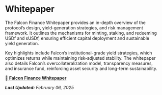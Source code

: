 # Whitepaper

The Falcon Finance Whitepaper provides an in-depth overview of the protocol’s design, yield-generation strategies, and risk management framework. It outlines the mechanisms for minting, staking, and redeeming USDf and sUSDf, ensuring efficient capital deployment and sustainable yield generation.

Key highlights include Falcon’s institutional-grade yield strategies, which optimizes returns while maintaining risk-adjusted stability. The whitepaper also details Falcon’s overcollateralization model, transparency measures, and insurance fund, reinforcing asset security and long-term sustainability.

:link:[ **Falcon Finance Whitepaper**](https://falcon.finance/whitepaper.pdf)

_**Last Updated:** February 06, 2025_
